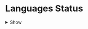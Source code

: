 # Languages Status
<details>
<summary>Show</summary>
|Language|                                                                                                                                                                                                                                                                                                                                                                                                                                                                                                                                                                                                                                                                                                                                                                                                                                                                                                                                                                                                                                                                                                                                                                                                                                                                                                                                                                                                                                                                                                                                                                                                                                                                                                      Not Done                                                                                                                                                                                                                                                                                                                                                                                                                                                                                                                                                                                                                                                                                                                                                                                                                                                                                                                                                                                                                                                                                                                                                                                                                                                                                                                                                                                                                                                                                                                                                                                                                                                                                                      |
|--------|--------------------------------------------------------------------------------------------------------------------------------------------------------------------------------------------------------------------------------------------------------------------------------------------------------------------------------------------------------------------------------------------------------------------------------------------------------------------------------------------------------------------------------------------------------------------------------------------------------------------------------------------------------------------------------------------------------------------------------------------------------------------------------------------------------------------------------------------------------------------------------------------------------------------------------------------------------------------------------------------------------------------------------------------------------------------------------------------------------------------------------------------------------------------------------------------------------------------------------------------------------------------------------------------------------------------------------------------------------------------------------------------------------------------------------------------------------------------------------------------------------------------------------------------------------------------------------------------------------------------------------------------------------------------------------------------------------------------------------------------------------------------------------------------------------------------------------------------------------------------------------------------------------------------------------------------------------------------------------------------------------------------------------------------------------------------------------------------------------------------------------------------------------------------------------------------------------------------------------------------------------------------------------------------------------------------------------------------------------------------------------------------------------------------------------------------------------------------------------------------------------------------------------------------------------------------------------------------------------------------------------------------------------------------------------------------------------------------------------------------------------------------------------------------------------------------------------------------------------------------------------------------------------------------------------------------------------------------------------------------------------------------------------------------------------------------------------------------------------------------------------------------------------------------------------------------------------------------------------------------------------------------------------------------------------------------------------------------------------------------------------------------------------------------|
|ru      |clan_5, glitch_1, sudo_4, udl_7, pmbot_1, pmbot_2, pmbot_3, pmbot_4, pmbot_5, pmbot_6, pmbot_7,                                                                                                                                                                                                                                                                                                                                                                                                                                                                                                                                                                                                                                                                                                                                                                                                                                                                                                                                                                                                                                                                                                                                                                                                                                                                                                                                                                                                                                                                                                                                                                                                                                                                                                                                                                                                                                                                                                                                                                                                                                                                                                                                                                                                                                                                                                                                                                                                                                                                                                                                                                                                                                                                                                                                                                                                                                                                                                                                                                                                                                                                                                                                                                                                                                                                                                                     |
|fr      |com_1, com_2, com_3, com_4, com_5, com_6, can_1, can_2, can_3, can_4, help_1, help_2, help_3, help_4, help_5, help_6, help_7, help_8, help_9, help_10, help_11, userlogs_1, userlogs_2, userlogs_3, userlogs_4, userlogs_5, adm_1, adm_2, adm_3, pro_1, pro_2, de_1, de_2, ban_1, ban_2, ban_3, ban_4, ban_5, tban_1, tban_2, unban_1, unban_2, unban_3, kick_1, kick_2, kick_3, kick_4, pin_1, pinned_1, unpin_1, listpin_1, purge_1, purgeall_1, purgeall_2, aki_1, aki_2, aki_3, antiflood_1, antiflood_2, antiflood_3, antiflood_4, antiflood_5, ascii_1, ascii_2, audiotools_1, audiotools_2, audiotools_3, audiotools_4, audiotools_5, audiotools_6, audiotools_7, audiotools_8, audiotools_9, audiotools_10, asstcmd_1, asstcmd_2, asstcmd_3, asstcmd_4, asstcmd_5, asstcmd_6, act_1, act_2, autopic_1, autopic_2, autopic_3, autopic_4, autopic_5, inline_1, inline_2, inline_3, inline_4, inline_5, inline_6, inline_7, inline_8, inline_9, tagnot_1, tagnot_2, wspr_1, wspr_2, wspr_3, wspr_4, wspr_5, afk_1, afk_2, afk_3, afk_4, afk_5, afk_6, bot_1, bot_2, bot_3, bot_4, bot_5, alive_1, log, ping, usage, usage_simple, shutdown, blk_1, blk_2, blk_3, blk_4, blk_5, blk_6, bd_1, bd_2, bd_3, bd_4, bd_5, bd_6, bd_7, bd_8, bd_9, calc_1, calc_2, cha_1, cha_2, cha_3, cha_4, cha_5, cha_6, cha_7, cha_8, carbon_1, carbon_2, carbon_3, chab_1, chab_2, chab_3, chats_1, chats_2, chats_3, chats_4, chats_5, chats_6, clan_1, clan_2, clan_3, clan_4, clan_5, cvt_1, cvt_2, cvt_3, cvt_4, cvt_5, cvt_6, cvt_7, cvt_8, eod_1, eod_2, core_1, core_2, core_3, core_4, core_5, core_6, core_7, core_8, core_9, core_10, core_11, core_12, core_13, core_14, core_15, core_16, core_17, core_18, devs_1, devs_2, devs_3, dm_1, dm_2, dm_3, dm_4, dm_5, dm_6, echo_1, fka_1, sf_1, sf_2, sf_3, sf_4, sf_5, sf_6, sf_7, sf_8, sf_9, sf_10, sf_11, sf_12, sf_13, sf_14, sf_15, sf_16, sf_17, sf_18, sf_19, sf_20, sf_21, sf_22, sf_23, flr_1, flr_2, flr_3, flr_4, flr_5, flr_6, fgn_1, fsub_1, fsub_2, fsub_3, fsub_4, fsub_5, fsub_6, fsub_7, fsub_8, ex_1, gdrive_1, gdrive_2, gdrive_3, gdrive_4, gdrive_5, gdrive_6, gdrive_7, gas_1, grt_1, grt_2, grt_3, grt_4, grt_5, grt_6, grt_7, glitch_1, mdi_1, nightm_1, nightm_2, nightm_3, nightm_4, nightm_5, pmperm_1, pmperm_2, pmperm_3, schdl_1, schdl_2, srch_1, srch_2, srch_3, snip_1, snip_2, snip_3, spcltool_1, spcltool_2, spcltool_3, spcltool_4, spcltool_5, spcltool_6, spcltool_7, spcltool_8, spcltool_9, sudo_1, sudo_2, sudo_3, sudo_4, unspl_1, upd_1, upd_2, upd_3, upd_4, upd_5, upd_6, upd_7, udl_1, udl_2, udl_3, udl_4, udl_5, udl_6, udl_7, wrd_1, wrd_2, wrd_3, wrd_4, wrd_5, wrd_6, wrd_7, wrd_8, prof_1, prof_2, notes_1, notes_2, notes_3, notes_4, notes_5, sts_1, sts_2, sts_3, sts_4, sts_5, sts_6, sts_7, sts_8, sts_9, sts_10, sts_11, sts_12, sts_13, whs_1, whs_2, whs_3, whs_4, wbl_1, writer_1, wbs_1, wbs_2, wbs_3, youtube_1, youtube_2, youtube_3, youtube_4, youtube_5, youtube_6, youtube_7, youtube_8, zip_1, zip_2, zip_3, ast_1, ast_2, ast_3, instu_1, instu_2, instu_3, instu_4, clst_1, clst_2, clst_3, clst_4, clst_5, pmbot_1, pmbot_2, pmbot_3, pmbot_4, pmbot_5, pmbot_6, pmbot_7, vcbot_1, vcbot_2, vcbot_3, vcbot_4, vcbot_5, vcbot_6, vcbot_7, vcbot_8, vcbot_9, vcbot_10, vcbot_11, vcbot_12, vcbot_13, vcbot_14, vcbot_15, vcbot_16, vcbot_17, vcbot_18, vcbot_19, vcbot_20, vcbot_21, vcbot_22, |
|en      |                                                                                                                                                                                                                                                                                                                                                                                                                                                                                                                                                                                                                                                                                                                                                                                                                                                                                                                                                                                                                                                                                                                                                                                                                                                                                                                                                                                                                                                                                                                                                                                                                                                                                                                                                                                                                                                                                                                                                                                                                                                                                                                                                                                                                                                                                                                                                                                                                                                                                                                                                                                                                                                                                                                                                                                                                                                                                                                                                                                                                                                                                                                                                                                                                                                                                                                                                                                                                    |
|fa      |com_3, com_4, com_5, com_6, can_1, can_2, can_3, can_4, help_4, help_5, help_6, help_7, help_8, help_9, help_10, help_11, userlogs_1, userlogs_2, userlogs_3, userlogs_4, userlogs_5, adm_1, adm_2, adm_3, pro_1, pro_2, de_1, de_2, ban_1, ban_2, ban_3, ban_4, ban_5, tban_1, tban_2, unban_1, unban_2, unban_3, kick_1, kick_2, kick_3, kick_4, pin_1, pinned_1, unpin_1, listpin_1, purge_1, purgeall_1, purgeall_2, aki_1, aki_2, aki_3, antiflood_1, antiflood_2, antiflood_3, antiflood_4, antiflood_5, ascii_1, ascii_2, audiotools_1, audiotools_2, audiotools_3, audiotools_4, audiotools_5, audiotools_6, audiotools_7, audiotools_8, audiotools_9, audiotools_10, asstcmd_1, asstcmd_2, asstcmd_3, asstcmd_4, asstcmd_5, asstcmd_6, act_1, act_2, autopic_4, autopic_5, inline_6, inline_7, inline_8, inline_9, wspr_3, wspr_4, wspr_5, bot_1, bot_2, bot_3, bot_4, bot_5, log, ping, usage, usage_simple, blk_1, blk_2, blk_3, blk_4, blk_5, blk_6, bd_7, bd_8, bd_9, calc_1, calc_2, cha_1, cha_2, cha_3, cha_4, cha_5, cha_6, cha_7, cha_8, carbon_3, chab_1, chab_2, chab_3, clan_1, clan_2, clan_3, clan_4, clan_5, cvt_5, cvt_6, cvt_7, cvt_8, eod_1, eod_2, devs_1, devs_2, devs_3, dm_1, dm_2, dm_3, dm_4, dm_5, dm_6, echo_1, fka_1, sf_22, sf_23, flr_1, flr_2, flr_3, flr_4, flr_5, flr_6, fgn_1, fsub_1, fsub_2, fsub_3, fsub_4, fsub_5, fsub_6, fsub_7, fsub_8, ex_1, gas_1, grt_1, grt_2, grt_3, grt_4, grt_5, grt_6, grt_7, glitch_1, mdi_1, nightm_1, nightm_2, nightm_3, nightm_4, nightm_5, schdl_1, schdl_2, srch_1, srch_2, srch_3, snip_1, snip_2, snip_3, spcltool_1, spcltool_2, spcltool_3, spcltool_4, spcltool_5, spcltool_6, spcltool_7, spcltool_8, spcltool_9, sudo_1, sudo_2, sudo_3, sudo_4, unspl_1, udl_4, udl_5, udl_6, udl_7, wrd_4, wrd_5, wrd_6, wrd_7, wrd_8, prof_1, prof_2, notes_1, notes_2, notes_3, notes_4, notes_5, sts_1, sts_2, sts_3, sts_4, sts_5, sts_6, sts_7, sts_8, sts_9, sts_10, sts_11, sts_12, sts_13, whs_1, whs_2, whs_3, whs_4, wbl_1, writer_1, wbs_1, wbs_2, wbs_3, youtube_1, youtube_2, youtube_3, youtube_4, youtube_5, youtube_6, youtube_7, youtube_8, zip_1, zip_2, zip_3, instu_1, instu_2, instu_3, instu_4, clst_1, clst_2, clst_3, clst_4, clst_5, pmbot_1, pmbot_2, pmbot_3, pmbot_4, pmbot_5, pmbot_6, pmbot_7, vcbot_1, vcbot_2, vcbot_3, vcbot_4, vcbot_5, vcbot_6, vcbot_7, vcbot_8, vcbot_9, vcbot_10, vcbot_11, vcbot_12, vcbot_13, vcbot_14, vcbot_15, vcbot_16, vcbot_17, vcbot_18, vcbot_19, vcbot_20, vcbot_21, vcbot_22,                                                                                                                                                                                                                                                                                                                                                                                                                                                                                                                                                                                                                                                                                                                                                                                                                                                                                            |
|bn      |com_3, com_4, com_5, com_6, can_1, can_2, can_3, can_4, help_5, help_6, help_7, help_8, help_9, help_10, help_11, userlogs_1, userlogs_2, userlogs_3, userlogs_4, userlogs_5, adm_1, adm_2, adm_3, pro_1, pro_2, de_1, de_2, ban_1, ban_2, ban_3, ban_4, ban_5, tban_1, tban_2, unban_1, unban_2, unban_3, kick_1, kick_2, kick_3, kick_4, pin_1, pinned_1, unpin_1, listpin_1, purge_1, purgeall_1, purgeall_2, aki_1, aki_2, aki_3, antiflood_1, antiflood_2, antiflood_3, antiflood_4, antiflood_5, ascii_1, ascii_2, audiotools_1, audiotools_2, audiotools_3, audiotools_4, audiotools_5, audiotools_6, audiotools_7, audiotools_8, audiotools_9, audiotools_10, asstcmd_1, asstcmd_2, asstcmd_3, asstcmd_4, asstcmd_5, asstcmd_6, act_1, act_2, autopic_4, autopic_5, inline_6, inline_7, inline_8, inline_9, wspr_3, wspr_4, wspr_5, bot_1, bot_2, bot_3, bot_4, bot_5, usage_simple, blk_1, blk_2, blk_3, blk_4, blk_5, blk_6, bd_7, bd_8, bd_9, calc_1, calc_2, cha_1, cha_2, cha_3, cha_4, cha_5, cha_6, cha_7, cha_8, carbon_3, chab_1, chab_2, chab_3, clan_1, clan_2, clan_3, clan_4, clan_5, cvt_5, cvt_6, cvt_7, cvt_8, eod_1, eod_2, devs_1, devs_2, devs_3, dm_1, dm_2, dm_3, dm_4, dm_5, dm_6, echo_1, fka_1, sf_22, sf_23, flr_1, flr_2, flr_3, flr_4, flr_5, flr_6, fgn_1, fsub_1, fsub_2, fsub_3, fsub_4, fsub_5, fsub_6, fsub_7, fsub_8, ex_1, gas_1, grt_1, grt_2, grt_3, grt_4, grt_5, grt_6, grt_7, glitch_1, mdi_1, nightm_1, nightm_2, nightm_3, nightm_4, nightm_5, schdl_1, schdl_2, srch_1, srch_2, srch_3, snip_1, snip_2, snip_3, spcltool_1, spcltool_2, spcltool_3, spcltool_4, spcltool_5, spcltool_6, spcltool_7, spcltool_8, spcltool_9, sudo_1, sudo_2, sudo_3, sudo_4, unspl_1, udl_4, udl_5, udl_6, udl_7, wrd_4, wrd_5, wrd_6, wrd_7, wrd_8, prof_1, prof_2, notes_1, notes_2, notes_3, notes_4, notes_5, sts_1, sts_2, sts_3, sts_4, sts_5, sts_6, sts_7, sts_8, sts_9, sts_10, sts_11, sts_12, sts_13, whs_1, whs_2, whs_3, whs_4, wbl_1, writer_1, wbs_1, wbs_2, wbs_3, youtube_1, youtube_2, youtube_3, youtube_4, youtube_5, youtube_6, youtube_7, youtube_8, zip_1, zip_2, zip_3, instu_1, instu_2, instu_3, instu_4, clst_1, clst_2, clst_3, clst_4, clst_5, pmbot_1, pmbot_2, pmbot_3, pmbot_4, pmbot_5, pmbot_6, pmbot_7, vcbot_1, vcbot_2, vcbot_3, vcbot_4, vcbot_5, vcbot_6, vcbot_7, vcbot_8, vcbot_9, vcbot_10, vcbot_11, vcbot_12, vcbot_13, vcbot_14, vcbot_15, vcbot_16, vcbot_17, vcbot_18, vcbot_19, vcbot_20, vcbot_21, vcbot_22,                                                                                                                                                                                                                                                                                                                                                                                                                                                                                                                                                                                                                                                                                                                                                                                                                                                                                                                      |
|pt-br   |com_3, com_4, com_5, com_6, can_1, can_2, can_3, can_4, help_4, help_5, help_6, help_7, help_8, help_9, help_10, help_11, userlogs_1, userlogs_2, userlogs_3, userlogs_4, userlogs_5, adm_1, adm_2, adm_3, pro_1, pro_2, de_1, de_2, ban_1, ban_2, ban_3, ban_4, ban_5, tban_1, tban_2, unban_1, unban_2, unban_3, kick_1, kick_2, kick_3, kick_4, pin_1, pinned_1, unpin_1, listpin_1, purge_1, purgeall_1, purgeall_2, aki_1, aki_2, aki_3, antiflood_1, antiflood_2, antiflood_3, antiflood_4, antiflood_5, ascii_1, ascii_2, audiotools_1, audiotools_2, audiotools_3, audiotools_4, audiotools_5, audiotools_6, audiotools_7, audiotools_8, audiotools_9, audiotools_10, asstcmd_1, asstcmd_2, asstcmd_3, asstcmd_4, asstcmd_5, asstcmd_6, act_1, act_2, autopic_4, autopic_5, inline_6, inline_7, inline_8, inline_9, wspr_3, wspr_4, wspr_5, bot_1, bot_2, bot_3, bot_4, bot_5, usage_simple, blk_1, blk_2, blk_3, blk_4, blk_5, blk_6, bd_7, bd_8, bd_9, calc_1, calc_2, cha_1, cha_2, cha_3, cha_4, cha_5, cha_6, cha_7, cha_8, carbon_3, chab_1, chab_2, chab_3, clan_1, clan_2, clan_3, clan_4, clan_5, cvt_5, cvt_6, cvt_7, cvt_8, eod_1, eod_2, devs_1, devs_2, devs_3, dm_1, dm_2, dm_3, dm_4, dm_5, dm_6, echo_1, fka_1, sf_22, sf_23, flr_1, flr_2, flr_3, flr_4, flr_5, flr_6, fgn_1, fsub_1, fsub_2, fsub_3, fsub_4, fsub_5, fsub_6, fsub_7, fsub_8, ex_1, gas_1, grt_1, grt_2, grt_3, grt_4, grt_5, grt_6, grt_7, glitch_1, mdi_1, nightm_1, nightm_2, nightm_3, nightm_4, nightm_5, schdl_1, schdl_2, srch_1, srch_2, srch_3, snip_1, snip_2, snip_3, spcltool_1, spcltool_2, spcltool_3, spcltool_4, spcltool_5, spcltool_6, spcltool_7, spcltool_8, spcltool_9, sudo_1, sudo_2, sudo_3, sudo_4, unspl_1, udl_4, udl_5, udl_6, udl_7, wrd_4, wrd_5, wrd_6, wrd_7, wrd_8, prof_1, prof_2, notes_1, notes_2, notes_3, notes_4, notes_5, sts_1, sts_2, sts_3, sts_4, sts_5, sts_6, sts_7, sts_8, sts_9, sts_10, sts_11, sts_12, sts_13, whs_1, whs_2, whs_3, whs_4, wbl_1, writer_1, wbs_1, wbs_2, wbs_3, youtube_1, youtube_2, youtube_3, youtube_4, youtube_5, youtube_6, youtube_7, youtube_8, zip_1, zip_2, zip_3, instu_1, instu_2, instu_3, instu_4, clst_1, clst_2, clst_3, clst_4, clst_5, pmbot_1, pmbot_2, pmbot_3, pmbot_4, pmbot_5, pmbot_6, pmbot_7, vcbot_1, vcbot_2, vcbot_3, vcbot_4, vcbot_5, vcbot_6, vcbot_7, vcbot_8, vcbot_9, vcbot_10, vcbot_11, vcbot_12, vcbot_13, vcbot_14, vcbot_15, vcbot_16, vcbot_17, vcbot_18, vcbot_19, vcbot_20, vcbot_21, vcbot_22,                                                                                                                                                                                                                                                                                                                                                                                                                                                                                                                                                                                                                                                                                                                                                                                                                                                                                                              |
|ta      |com_3, com_4, com_5, com_6, can_1, can_2, can_3, can_4, help_5, help_6, help_7, help_8, help_9, help_10, help_11, userlogs_1, userlogs_2, userlogs_3, userlogs_4, userlogs_5, adm_1, adm_2, adm_3, pro_1, pro_2, de_1, de_2, ban_1, ban_2, ban_3, ban_4, ban_5, tban_1, tban_2, unban_1, unban_2, unban_3, kick_1, kick_2, kick_3, kick_4, pin_1, pinned_1, unpin_1, listpin_1, purge_1, purgeall_1, purgeall_2, aki_1, aki_2, aki_3, antiflood_1, antiflood_2, antiflood_3, antiflood_4, antiflood_5, ascii_1, ascii_2, audiotools_1, audiotools_2, audiotools_3, audiotools_4, audiotools_5, audiotools_6, audiotools_7, audiotools_8, audiotools_9, audiotools_10, asstcmd_1, asstcmd_2, asstcmd_3, asstcmd_4, asstcmd_5, asstcmd_6, act_1, act_2, autopic_4, autopic_5, inline_6, inline_7, inline_8, inline_9, wspr_3, wspr_4, wspr_5, bot_1, bot_2, bot_3, bot_4, bot_5, usage_simple, blk_1, blk_2, blk_3, blk_4, blk_5, blk_6, bd_7, bd_8, bd_9, calc_1, calc_2, cha_1, cha_2, cha_3, cha_4, cha_5, cha_6, cha_7, cha_8, carbon_3, chab_1, chab_2, chab_3, clan_1, clan_2, clan_3, clan_4, clan_5, cvt_5, cvt_6, cvt_7, cvt_8, eod_1, eod_2, devs_1, devs_2, devs_3, dm_1, dm_2, dm_3, dm_4, dm_5, dm_6, echo_1, fka_1, sf_22, sf_23, flr_1, flr_2, flr_3, flr_4, flr_5, flr_6, fgn_1, fsub_1, fsub_2, fsub_3, fsub_4, fsub_5, fsub_6, fsub_7, fsub_8, ex_1, gas_1, grt_1, grt_2, grt_3, grt_4, grt_5, grt_6, grt_7, glitch_1, mdi_1, nightm_1, nightm_2, nightm_3, nightm_4, nightm_5, schdl_1, schdl_2, srch_1, srch_2, srch_3, snip_1, snip_2, snip_3, spcltool_1, spcltool_2, spcltool_3, spcltool_4, spcltool_5, spcltool_6, spcltool_7, spcltool_8, spcltool_9, sudo_1, sudo_2, sudo_3, sudo_4, unspl_1, udl_4, udl_5, udl_6, udl_7, wrd_4, wrd_5, wrd_6, wrd_7, wrd_8, prof_1, prof_2, notes_1, notes_2, notes_3, notes_4, notes_5, sts_1, sts_2, sts_3, sts_4, sts_5, sts_6, sts_7, sts_8, sts_9, sts_10, sts_11, sts_12, sts_13, whs_1, whs_2, whs_3, whs_4, wbl_1, writer_1, wbs_1, wbs_2, wbs_3, youtube_1, youtube_2, youtube_3, youtube_4, youtube_5, youtube_6, youtube_7, youtube_8, zip_1, zip_2, zip_3, instu_1, instu_2, instu_3, instu_4, clst_1, clst_2, clst_3, clst_4, clst_5, pmbot_1, pmbot_2, pmbot_3, pmbot_4, pmbot_5, pmbot_6, pmbot_7, vcbot_1, vcbot_2, vcbot_3, vcbot_4, vcbot_5, vcbot_6, vcbot_7, vcbot_8, vcbot_9, vcbot_10, vcbot_11, vcbot_12, vcbot_13, vcbot_14, vcbot_15, vcbot_16, vcbot_17, vcbot_18, vcbot_19, vcbot_20, vcbot_21, vcbot_22,                                                                                                                                                                                                                                                                                                                                                                                                                                                                                                                                                                                                                                                                                                                                                                                                                                                                                                                      |
|id      |clan_5, glitch_1, sudo_4, udl_7,                                                                                                                                                                                                                                                                                                                                                                                                                                                                                                                                                                                                                                                                                                                                                                                                                                                                                                                                                                                                                                                                                                                                                                                                                                                                                                                                                                                                                                                                                                                                                                                                                                                                                                                                                                                                                                                                                                                                                                                                                                                                                                                                                                                                                                                                                                                                                                                                                                                                                                                                                                                                                                                                                                                                                                                                                                                                                                                                                                                                                                                                                                                                                                                                                                                                                                                                                                                    |
|ml      |com_3, com_4, com_5, com_6, can_1, can_2, can_3, can_4, help_5, help_6, help_7, help_8, help_9, help_10, help_11, userlogs_1, userlogs_2, userlogs_3, userlogs_4, userlogs_5, adm_1, adm_2, adm_3, pro_1, pro_2, de_1, de_2, ban_1, ban_2, ban_3, ban_4, ban_5, tban_1, tban_2, unban_1, unban_2, unban_3, kick_1, kick_2, kick_3, kick_4, pin_1, pinned_1, unpin_1, listpin_1, purge_1, purgeall_1, purgeall_2, aki_1, aki_2, aki_3, antiflood_1, antiflood_2, antiflood_3, antiflood_4, antiflood_5, ascii_1, ascii_2, audiotools_1, audiotools_2, audiotools_3, audiotools_4, audiotools_5, audiotools_6, audiotools_7, audiotools_8, audiotools_9, audiotools_10, asstcmd_1, asstcmd_2, asstcmd_3, asstcmd_4, asstcmd_5, asstcmd_6, act_1, act_2, autopic_4, autopic_5, inline_6, inline_7, inline_8, inline_9, wspr_3, wspr_4, wspr_5, bot_1, bot_2, bot_3, bot_4, bot_5, usage_simple, blk_1, blk_2, blk_3, blk_4, blk_5, blk_6, bd_7, bd_8, bd_9, calc_1, calc_2, cha_1, cha_2, cha_3, cha_4, cha_5, cha_6, cha_7, cha_8, carbon_3, chab_1, chab_2, chab_3, clan_1, clan_2, clan_3, clan_4, clan_5, cvt_5, cvt_6, cvt_7, cvt_8, eod_1, eod_2, devs_1, devs_2, devs_3, dm_1, dm_2, dm_3, dm_4, dm_5, dm_6, echo_1, fka_1, sf_22, sf_23, flr_1, flr_2, flr_3, flr_4, flr_5, flr_6, fgn_1, fsub_1, fsub_2, fsub_3, fsub_4, fsub_5, fsub_6, fsub_7, fsub_8, ex_1, gas_1, grt_1, grt_2, grt_3, grt_4, grt_5, grt_6, grt_7, glitch_1, mdi_1, nightm_1, nightm_2, nightm_3, nightm_4, nightm_5, schdl_1, schdl_2, srch_1, srch_2, srch_3, snip_1, snip_2, snip_3, spcltool_1, spcltool_2, spcltool_3, spcltool_4, spcltool_5, spcltool_6, spcltool_7, spcltool_8, spcltool_9, sudo_1, sudo_2, sudo_3, sudo_4, unspl_1, udl_4, udl_5, udl_6, udl_7, wrd_4, wrd_5, wrd_6, wrd_7, wrd_8, prof_1, prof_2, notes_1, notes_2, notes_3, notes_4, notes_5, sts_1, sts_2, sts_3, sts_4, sts_5, sts_6, sts_7, sts_8, sts_9, sts_10, sts_11, sts_12, sts_13, whs_1, whs_2, whs_3, whs_4, wbl_1, writer_1, wbs_1, wbs_2, wbs_3, youtube_1, youtube_2, youtube_3, youtube_4, youtube_5, youtube_6, youtube_7, youtube_8, zip_1, zip_2, zip_3, instu_1, instu_2, instu_3, instu_4, clst_1, clst_2, clst_3, clst_4, clst_5, pmbot_1, pmbot_2, pmbot_3, pmbot_4, pmbot_5, pmbot_6, pmbot_7, vcbot_1, vcbot_2, vcbot_3, vcbot_4, vcbot_5, vcbot_6, vcbot_7, vcbot_8, vcbot_9, vcbot_10, vcbot_11, vcbot_12, vcbot_13, vcbot_14, vcbot_15, vcbot_16, vcbot_17, vcbot_18, vcbot_19, vcbot_20, vcbot_21, vcbot_22,                                                                                                                                                                                                                                                                                                                                                                                                                                                                                                                                                                                                                                                                                                                                                                                                                                                                                                                      |
|si      |com_3, com_4, com_5, com_6, can_1, can_2, can_3, can_4, help_5, help_6, help_7, help_8, help_9, help_10, help_11, userlogs_1, userlogs_2, userlogs_3, userlogs_4, userlogs_5, adm_1, adm_2, adm_3, pro_1, pro_2, de_1, de_2, ban_1, ban_2, ban_3, ban_4, ban_5, tban_1, tban_2, unban_1, unban_2, unban_3, kick_1, kick_2, kick_3, kick_4, pin_1, pinned_1, unpin_1, listpin_1, purge_1, purgeall_1, purgeall_2, aki_1, aki_2, aki_3, antiflood_1, antiflood_2, antiflood_3, antiflood_4, antiflood_5, ascii_1, ascii_2, audiotools_1, audiotools_2, audiotools_3, audiotools_4, audiotools_5, audiotools_6, audiotools_7, audiotools_8, audiotools_9, audiotools_10, asstcmd_1, asstcmd_2, asstcmd_3, asstcmd_4, asstcmd_5, asstcmd_6, act_1, act_2, autopic_4, autopic_5, inline_6, inline_7, inline_8, inline_9, wspr_3, wspr_4, wspr_5, bot_1, bot_2, bot_3, bot_4, bot_5, usage_simple, blk_1, blk_2, blk_3, blk_4, blk_5, blk_6, bd_7, bd_8, bd_9, calc_1, calc_2, cha_1, cha_2, cha_3, cha_4, cha_5, cha_6, cha_7, cha_8, carbon_3, chab_1, chab_2, chab_3, clan_1, clan_2, clan_3, clan_4, clan_5, cvt_5, cvt_6, cvt_7, cvt_8, eod_1, eod_2, devs_1, devs_2, devs_3, dm_1, dm_2, dm_3, dm_4, dm_5, dm_6, echo_1, fka_1, sf_22, sf_23, flr_1, flr_2, flr_3, flr_4, flr_5, flr_6, fgn_1, fsub_1, fsub_2, fsub_3, fsub_4, fsub_5, fsub_6, fsub_7, fsub_8, ex_1, gas_1, grt_1, grt_2, grt_3, grt_4, grt_5, grt_6, grt_7, glitch_1, mdi_1, nightm_1, nightm_2, nightm_3, nightm_4, nightm_5, schdl_1, schdl_2, srch_1, srch_2, srch_3, snip_1, snip_2, snip_3, spcltool_1, spcltool_2, spcltool_3, spcltool_4, spcltool_5, spcltool_6, spcltool_7, spcltool_8, spcltool_9, sudo_1, sudo_2, sudo_3, sudo_4, unspl_1, udl_4, udl_5, udl_6, udl_7, wrd_4, wrd_5, wrd_6, wrd_7, wrd_8, prof_1, prof_2, notes_1, notes_2, notes_3, notes_4, notes_5, sts_1, sts_2, sts_3, sts_4, sts_5, sts_6, sts_7, sts_8, sts_9, sts_10, sts_11, sts_12, sts_13, whs_1, whs_2, whs_3, whs_4, wbl_1, writer_1, wbs_1, wbs_2, wbs_3, youtube_1, youtube_2, youtube_3, youtube_4, youtube_5, youtube_6, youtube_7, youtube_8, zip_1, zip_2, zip_3, instu_1, instu_2, instu_3, instu_4, clst_1, clst_2, clst_3, clst_4, clst_5, pmbot_1, pmbot_2, pmbot_3, pmbot_4, pmbot_5, pmbot_6, pmbot_7, vcbot_1, vcbot_2, vcbot_3, vcbot_4, vcbot_5, vcbot_6, vcbot_7, vcbot_8, vcbot_9, vcbot_10, vcbot_11, vcbot_12, vcbot_13, vcbot_14, vcbot_15, vcbot_16, vcbot_17, vcbot_18, vcbot_19, vcbot_20, vcbot_21, vcbot_22,                                                                                                                                                                                                                                                                                                                                                                                                                                                                                                                                                                                                                                                                                                                                                                                                                                                                                                                      |
|cn      |com_3, com_4, com_5, com_6, can_1, can_2, can_3, can_4, help_5, help_6, help_7, help_8, help_9, help_10, help_11, userlogs_1, userlogs_2, userlogs_3, userlogs_4, userlogs_5, adm_1, adm_2, adm_3, pro_1, pro_2, de_1, de_2, ban_1, ban_2, ban_3, ban_4, ban_5, tban_1, tban_2, unban_1, unban_2, unban_3, kick_1, kick_2, kick_3, kick_4, pin_1, pinned_1, unpin_1, listpin_1, purge_1, purgeall_1, purgeall_2, aki_1, aki_2, aki_3, antiflood_1, antiflood_2, antiflood_3, antiflood_4, antiflood_5, ascii_1, ascii_2, audiotools_1, audiotools_2, audiotools_3, audiotools_4, audiotools_5, audiotools_6, audiotools_7, audiotools_8, audiotools_9, audiotools_10, asstcmd_1, asstcmd_2, asstcmd_3, asstcmd_4, asstcmd_5, asstcmd_6, act_1, act_2, autopic_4, autopic_5, inline_6, inline_7, inline_8, inline_9, wspr_3, wspr_4, wspr_5, bot_1, bot_2, bot_3, bot_4, bot_5, usage_simple, blk_1, blk_2, blk_3, blk_4, blk_5, blk_6, bd_7, bd_8, bd_9, calc_1, calc_2, cha_1, cha_2, cha_3, cha_4, cha_5, cha_6, cha_7, cha_8, carbon_3, chab_1, chab_2, chab_3, clan_1, clan_2, clan_3, clan_4, clan_5, cvt_5, cvt_6, cvt_7, cvt_8, eod_1, eod_2, devs_1, devs_2, devs_3, dm_1, dm_2, dm_3, dm_4, dm_5, dm_6, echo_1, fka_1, sf_22, sf_23, flr_1, flr_2, flr_3, flr_4, flr_5, flr_6, fgn_1, fsub_1, fsub_2, fsub_3, fsub_4, fsub_5, fsub_6, fsub_7, fsub_8, ex_1, gas_1, grt_1, grt_2, grt_3, grt_4, grt_5, grt_6, grt_7, glitch_1, mdi_1, nightm_1, nightm_2, nightm_3, nightm_4, nightm_5, schdl_1, schdl_2, srch_1, srch_2, srch_3, snip_1, snip_2, snip_3, spcltool_1, spcltool_2, spcltool_3, spcltool_4, spcltool_5, spcltool_6, spcltool_7, spcltool_8, spcltool_9, sudo_1, sudo_2, sudo_3, sudo_4, unspl_1, udl_4, udl_5, udl_6, udl_7, wrd_4, wrd_5, wrd_6, wrd_7, wrd_8, prof_1, prof_2, notes_1, notes_2, notes_3, notes_4, notes_5, sts_1, sts_2, sts_3, sts_4, sts_5, sts_6, sts_7, sts_8, sts_9, sts_10, sts_11, sts_12, sts_13, whs_1, whs_2, whs_3, whs_4, wbl_1, writer_1, wbs_1, wbs_2, wbs_3, youtube_1, youtube_2, youtube_3, youtube_4, youtube_5, youtube_6, youtube_7, youtube_8, zip_1, zip_2, zip_3, instu_1, instu_2, instu_3, instu_4, clst_1, clst_2, clst_3, clst_4, clst_5, pmbot_1, pmbot_2, pmbot_3, pmbot_4, pmbot_5, pmbot_6, pmbot_7, vcbot_1, vcbot_2, vcbot_3, vcbot_4, vcbot_5, vcbot_6, vcbot_7, vcbot_8, vcbot_9, vcbot_10, vcbot_11, vcbot_12, vcbot_13, vcbot_14, vcbot_15, vcbot_16, vcbot_17, vcbot_18, vcbot_19, vcbot_20, vcbot_21, vcbot_22,                                                                                                                                                                                                                                                                                                                                                                                                                                                                                                                                                                                                                                                                                                                                                                                                                                                                                                                      |
|od      |com_3, com_4, com_5, com_6, can_1, can_2, can_3, can_4, help_5, help_6, help_7, help_8, help_9, help_10, help_11, userlogs_1, userlogs_2, userlogs_3, userlogs_4, userlogs_5, adm_1, adm_2, adm_3, pro_1, pro_2, de_1, de_2, ban_1, ban_2, ban_3, ban_4, ban_5, tban_1, tban_2, unban_1, unban_2, unban_3, kick_1, kick_2, kick_3, kick_4, pin_1, pinned_1, unpin_1, listpin_1, purge_1, purgeall_1, purgeall_2, aki_1, aki_2, aki_3, antiflood_1, antiflood_2, antiflood_3, antiflood_4, antiflood_5, ascii_1, ascii_2, audiotools_1, audiotools_2, audiotools_3, audiotools_4, audiotools_5, audiotools_6, audiotools_7, audiotools_8, audiotools_9, audiotools_10, asstcmd_1, asstcmd_2, asstcmd_3, asstcmd_4, asstcmd_5, asstcmd_6, act_1, act_2, autopic_4, autopic_5, inline_6, inline_7, inline_8, inline_9, wspr_3, wspr_4, wspr_5, bot_1, bot_2, bot_3, bot_4, bot_5, usage_simple, blk_1, blk_2, blk_3, blk_4, blk_5, blk_6, bd_7, bd_8, bd_9, calc_1, calc_2, cha_1, cha_2, cha_3, cha_4, cha_5, cha_6, cha_7, cha_8, carbon_3, chab_1, chab_2, chab_3, clan_1, clan_2, clan_3, clan_4, clan_5, cvt_5, cvt_6, cvt_7, cvt_8, eod_1, eod_2, devs_1, devs_2, devs_3, dm_1, dm_2, dm_3, dm_4, dm_5, dm_6, echo_1, fka_1, sf_22, sf_23, flr_1, flr_2, flr_3, flr_4, flr_5, flr_6, fgn_1, fsub_1, fsub_2, fsub_3, fsub_4, fsub_5, fsub_6, fsub_7, fsub_8, ex_1, gas_1, grt_1, grt_2, grt_3, grt_4, grt_5, grt_6, grt_7, glitch_1, mdi_1, nightm_1, nightm_2, nightm_3, nightm_4, nightm_5, schdl_1, schdl_2, srch_1, srch_2, srch_3, snip_1, snip_2, snip_3, spcltool_1, spcltool_2, spcltool_3, spcltool_4, spcltool_5, spcltool_6, spcltool_7, spcltool_8, spcltool_9, sudo_1, sudo_2, sudo_3, sudo_4, unspl_1, udl_4, udl_5, udl_6, udl_7, wrd_4, wrd_5, wrd_6, wrd_7, wrd_8, prof_1, prof_2, notes_1, notes_2, notes_3, notes_4, notes_5, sts_1, sts_2, sts_3, sts_4, sts_5, sts_6, sts_7, sts_8, sts_9, sts_10, sts_11, sts_12, sts_13, whs_1, whs_2, whs_3, whs_4, wbl_1, writer_1, wbs_1, wbs_2, wbs_3, youtube_1, youtube_2, youtube_3, youtube_4, youtube_5, youtube_6, youtube_7, youtube_8, zip_1, zip_2, zip_3, instu_1, instu_2, instu_3, instu_4, clst_1, clst_2, clst_3, clst_4, clst_5, pmbot_1, pmbot_2, pmbot_3, pmbot_4, pmbot_5, pmbot_6, pmbot_7, vcbot_1, vcbot_2, vcbot_3, vcbot_4, vcbot_5, vcbot_6, vcbot_7, vcbot_8, vcbot_9, vcbot_10, vcbot_11, vcbot_12, vcbot_13, vcbot_14, vcbot_15, vcbot_16, vcbot_17, vcbot_18, vcbot_19, vcbot_20, vcbot_21, vcbot_22,                                                                                                                                                                                                                                                                                                                                                                                                                                                                                                                                                                                                                                                                                                                                                                                                                                                                                                                      |
|mr      |com_3, com_4, com_5, com_6, can_1, can_2, can_3, can_4, help_5, help_6, help_7, help_8, help_9, help_10, help_11, userlogs_1, userlogs_2, userlogs_3, userlogs_4, userlogs_5, adm_1, adm_2, adm_3, pro_1, pro_2, de_1, de_2, ban_1, ban_2, ban_3, ban_4, ban_5, tban_1, tban_2, unban_1, unban_2, unban_3, kick_1, kick_2, kick_3, kick_4, pin_1, pinned_1, unpin_1, listpin_1, purge_1, purgeall_1, purgeall_2, aki_1, aki_2, aki_3, antiflood_1, antiflood_2, antiflood_3, antiflood_4, antiflood_5, ascii_1, ascii_2, audiotools_1, audiotools_2, audiotools_3, audiotools_4, audiotools_5, audiotools_6, audiotools_7, audiotools_8, audiotools_9, audiotools_10, asstcmd_1, asstcmd_2, asstcmd_3, asstcmd_4, asstcmd_5, asstcmd_6, act_1, act_2, autopic_4, autopic_5, inline_6, inline_7, inline_8, inline_9, wspr_3, wspr_4, wspr_5, bot_1, bot_2, bot_3, bot_4, bot_5, log, ping, usage, usage_simple, shutdown, blk_1, blk_2, blk_3, blk_4, blk_5, blk_6, bd_7, bd_8, bd_9, calc_1, calc_2, cha_1, cha_2, cha_3, cha_4, cha_5, cha_6, cha_7, cha_8, carbon_3, chab_1, chab_2, chab_3, clan_1, clan_2, clan_3, clan_4, clan_5, cvt_5, cvt_6, cvt_7, cvt_8, eod_1, eod_2, devs_1, devs_2, devs_3, dm_1, dm_2, dm_3, dm_4, dm_5, dm_6, echo_1, fka_1, sf_22, sf_23, flr_1, flr_2, flr_3, flr_4, flr_5, flr_6, fgn_1, fsub_1, fsub_2, fsub_3, fsub_4, fsub_5, fsub_6, fsub_7, fsub_8, ex_1, gas_1, grt_1, grt_2, grt_3, grt_4, grt_5, grt_6, grt_7, glitch_1, mdi_1, nightm_1, nightm_2, nightm_3, nightm_4, nightm_5, schdl_1, schdl_2, srch_1, srch_2, srch_3, snip_1, snip_2, snip_3, spcltool_1, spcltool_2, spcltool_3, spcltool_4, spcltool_5, spcltool_6, spcltool_7, spcltool_8, spcltool_9, sudo_1, sudo_2, sudo_3, sudo_4, unspl_1, udl_4, udl_5, udl_6, udl_7, wrd_4, wrd_5, wrd_6, wrd_7, wrd_8, prof_1, prof_2, notes_1, notes_2, notes_3, notes_4, notes_5, sts_1, sts_2, sts_3, sts_4, sts_5, sts_6, sts_7, sts_8, sts_9, sts_10, sts_11, sts_12, sts_13, whs_1, whs_2, whs_3, whs_4, wbl_1, writer_1, wbs_1, wbs_2, wbs_3, youtube_1, youtube_2, youtube_3, youtube_4, youtube_5, youtube_6, youtube_7, youtube_8, zip_1, zip_2, zip_3, instu_1, instu_2, instu_3, instu_4, clst_1, clst_2, clst_3, clst_4, clst_5, pmbot_1, pmbot_2, pmbot_3, pmbot_4, pmbot_5, pmbot_6, pmbot_7, vcbot_1, vcbot_2, vcbot_3, vcbot_4, vcbot_5, vcbot_6, vcbot_7, vcbot_8, vcbot_9, vcbot_10, vcbot_11, vcbot_12, vcbot_13, vcbot_14, vcbot_15, vcbot_16, vcbot_17, vcbot_18, vcbot_19, vcbot_20, vcbot_21, vcbot_22,                                                                                                                                                                                                                                                                                                                                                                                                                                                                                                                                                                                                                                                                                                                                                                                                                                                                                          |
|it      |com_3, com_4, com_5, com_6, can_1, can_2, can_3, can_4, help_5, help_6, help_7, help_8, help_9, help_10, help_11, userlogs_1, userlogs_2, userlogs_3, userlogs_4, userlogs_5, adm_1, adm_2, adm_3, pro_1, pro_2, de_1, de_2, ban_1, ban_2, ban_3, ban_4, ban_5, tban_1, tban_2, unban_1, unban_2, unban_3, kick_1, kick_2, kick_3, kick_4, pin_1, pinned_1, unpin_1, listpin_1, purge_1, purgeall_1, purgeall_2, aki_1, aki_2, aki_3, antiflood_1, antiflood_2, antiflood_3, antiflood_4, antiflood_5, ascii_1, ascii_2, audiotools_1, audiotools_2, audiotools_3, audiotools_4, audiotools_5, audiotools_6, audiotools_7, audiotools_8, audiotools_9, audiotools_10, asstcmd_1, asstcmd_2, asstcmd_3, asstcmd_4, asstcmd_5, asstcmd_6, act_1, act_2, autopic_4, autopic_5, inline_6, inline_7, inline_8, inline_9, wspr_3, wspr_4, wspr_5, bot_1, bot_2, bot_3, bot_4, bot_5, usage_simple, blk_1, blk_2, blk_3, blk_4, blk_5, blk_6, bd_7, bd_8, bd_9, calc_1, calc_2, cha_1, cha_2, cha_3, cha_4, cha_5, cha_6, cha_7, cha_8, carbon_3, chab_1, chab_2, chab_3, chats_6, clan_1, clan_2, clan_3, clan_4, clan_5, cvt_5, cvt_6, cvt_7, cvt_8, eod_1, eod_2, devs_1, devs_2, devs_3, dm_1, dm_2, dm_3, dm_4, dm_5, dm_6, echo_1, fka_1, sf_22, sf_23, flr_1, flr_2, flr_3, flr_4, flr_5, flr_6, fgn_1, fsub_1, fsub_2, fsub_3, fsub_4, fsub_5, fsub_6, fsub_7, fsub_8, ex_1, gas_1, grt_1, grt_2, grt_3, grt_4, grt_5, grt_6, grt_7, glitch_1, mdi_1, nightm_1, nightm_2, nightm_3, nightm_4, nightm_5, schdl_1, schdl_2, srch_1, srch_2, srch_3, snip_1, snip_2, snip_3, spcltool_1, spcltool_2, spcltool_3, spcltool_4, spcltool_5, spcltool_6, spcltool_7, spcltool_8, spcltool_9, sudo_1, sudo_2, sudo_3, sudo_4, unspl_1, udl_4, udl_5, udl_6, udl_7, wrd_4, wrd_5, wrd_6, wrd_7, wrd_8, prof_1, prof_2, notes_1, notes_2, notes_3, notes_4, notes_5, sts_1, sts_2, sts_3, sts_4, sts_5, sts_6, sts_7, sts_8, sts_9, sts_10, sts_11, sts_12, sts_13, whs_1, whs_2, whs_3, whs_4, wbl_1, writer_1, wbs_1, wbs_2, wbs_3, youtube_1, youtube_2, youtube_3, youtube_4, youtube_5, youtube_6, youtube_7, youtube_8, zip_1, zip_2, zip_3, instu_1, instu_2, instu_3, instu_4, clst_1, clst_2, clst_3, clst_4, clst_5, pmbot_1, pmbot_2, pmbot_3, pmbot_4, pmbot_5, pmbot_6, pmbot_7, vcbot_1, vcbot_2, vcbot_3, vcbot_4, vcbot_5, vcbot_6, vcbot_7, vcbot_8, vcbot_9, vcbot_10, vcbot_11, vcbot_12, vcbot_13, vcbot_14, vcbot_15, vcbot_16, vcbot_17, vcbot_18, vcbot_19, vcbot_20, vcbot_21, vcbot_22,                                                                                                                                                                                                                                                                                                                                                                                                                                                                                                                                                                                                                                                                                                                                                                                                                                                                                                             |
|ka      |com_3, com_4, com_5, com_6, can_1, can_2, can_3, can_4, help_5, help_6, help_7, help_8, help_9, help_10, help_11, userlogs_1, userlogs_2, userlogs_3, userlogs_4, userlogs_5, adm_1, adm_2, adm_3, pro_1, pro_2, de_1, de_2, ban_1, ban_2, ban_3, ban_4, ban_5, tban_1, tban_2, unban_1, unban_2, unban_3, kick_1, kick_2, kick_3, kick_4, pin_1, pinned_1, unpin_1, listpin_1, purge_1, purgeall_1, purgeall_2, aki_1, aki_2, aki_3, antiflood_1, antiflood_2, antiflood_3, antiflood_4, antiflood_5, ascii_1, ascii_2, audiotools_1, audiotools_2, audiotools_3, audiotools_4, audiotools_5, audiotools_6, audiotools_7, audiotools_8, audiotools_9, audiotools_10, asstcmd_1, asstcmd_2, asstcmd_3, asstcmd_4, asstcmd_5, asstcmd_6, act_1, act_2, autopic_4, autopic_5, inline_6, inline_7, inline_8, inline_9, wspr_3, wspr_4, wspr_5, bot_1, bot_2, bot_3, bot_4, bot_5, usage_simple, blk_1, blk_2, blk_3, blk_4, blk_5, blk_6, bd_7, bd_8, bd_9, calc_1, calc_2, cha_1, cha_2, cha_3, cha_4, cha_5, cha_6, cha_7, cha_8, carbon_3, chab_1, chab_2, chab_3, clan_1, clan_2, clan_3, clan_4, clan_5, cvt_5, cvt_6, cvt_7, cvt_8, eod_1, eod_2, devs_1, devs_2, devs_3, dm_1, dm_2, dm_3, dm_4, dm_5, dm_6, echo_1, fka_1, sf_22, sf_23, flr_1, flr_2, flr_3, flr_4, flr_5, flr_6, fgn_1, fsub_1, fsub_2, fsub_3, fsub_4, fsub_5, fsub_6, fsub_7, fsub_8, ex_1, gas_1, grt_1, grt_2, grt_3, grt_4, grt_5, grt_6, grt_7, glitch_1, mdi_1, nightm_1, nightm_2, nightm_3, nightm_4, nightm_5, schdl_1, schdl_2, srch_1, srch_2, srch_3, snip_1, snip_2, snip_3, spcltool_1, spcltool_2, spcltool_3, spcltool_4, spcltool_5, spcltool_6, spcltool_7, spcltool_8, spcltool_9, sudo_1, sudo_2, sudo_3, sudo_4, unspl_1, udl_4, udl_5, udl_6, udl_7, wrd_4, wrd_5, wrd_6, wrd_7, wrd_8, prof_1, prof_2, notes_1, notes_2, notes_3, notes_4, notes_5, sts_1, sts_2, sts_3, sts_4, sts_5, sts_6, sts_7, sts_8, sts_9, sts_10, sts_11, sts_12, sts_13, whs_1, whs_2, whs_3, whs_4, wbl_1, writer_1, wbs_1, wbs_2, wbs_3, youtube_1, youtube_2, youtube_3, youtube_4, youtube_5, youtube_6, youtube_7, youtube_8, zip_1, zip_2, zip_3, instu_1, instu_2, instu_3, instu_4, clst_1, clst_2, clst_3, clst_4, clst_5, pmbot_1, pmbot_2, pmbot_3, pmbot_4, pmbot_5, pmbot_6, pmbot_7, vcbot_1, vcbot_2, vcbot_3, vcbot_4, vcbot_5, vcbot_6, vcbot_7, vcbot_8, vcbot_9, vcbot_10, vcbot_11, vcbot_12, vcbot_13, vcbot_14, vcbot_15, vcbot_16, vcbot_17, vcbot_18, vcbot_19, vcbot_20, vcbot_21, vcbot_22,                                                                                                                                                                                                                                                                                                                                                                                                                                                                                                                                                                                                                                                                                                                                                                                                                                                                                                                      |
|az      |com_1, com_2, com_3, com_4, com_5, com_6, can_1, can_2, can_3, can_4, help_1, help_2, help_3, help_4, help_5, help_6, help_7, help_8, help_9, help_10, help_11, userlogs_1, userlogs_2, userlogs_3, userlogs_4, userlogs_5, adm_1, adm_2, adm_3, pro_1, pro_2, de_1, de_2, ban_1, ban_2, ban_3, ban_4, ban_5, tban_1, tban_2, unban_1, unban_2, unban_3, kick_1, kick_2, kick_3, kick_4, pin_1, pinned_1, unpin_1, listpin_1, purge_1, purgeall_1, purgeall_2, aki_1, aki_2, aki_3, antiflood_1, antiflood_2, antiflood_3, antiflood_4, antiflood_5, ascii_1, ascii_2, audiotools_1, audiotools_2, audiotools_3, audiotools_4, audiotools_5, audiotools_6, audiotools_7, audiotools_8, audiotools_9, audiotools_10, asstcmd_1, asstcmd_2, asstcmd_3, asstcmd_4, asstcmd_5, asstcmd_6, act_1, act_2, autopic_1, autopic_2, autopic_3, autopic_4, autopic_5, inline_1, inline_2, inline_3, inline_4, inline_5, inline_6, inline_7, inline_8, inline_9, tagnot_1, tagnot_2, wspr_1, wspr_2, wspr_3, wspr_4, wspr_5, afk_1, afk_2, afk_3, afk_4, afk_5, afk_6, bot_1, bot_2, bot_3, bot_4, bot_5, alive_1, log, ping, usage, usage_simple, shutdown, blk_1, blk_2, blk_3, blk_4, blk_5, blk_6, bd_1, bd_2, bd_3, bd_4, bd_5, bd_6, bd_7, bd_8, bd_9, calc_1, calc_2, cha_1, cha_2, cha_3, cha_4, cha_5, cha_6, cha_7, cha_8, carbon_1, carbon_2, carbon_3, chab_1, chab_2, chab_3, chats_1, chats_2, chats_3, chats_4, chats_5, chats_6, clan_1, clan_2, clan_3, clan_4, clan_5, cvt_1, cvt_2, cvt_3, cvt_4, cvt_5, cvt_6, cvt_7, cvt_8, eod_1, eod_2, core_1, core_2, core_3, core_4, core_5, core_6, core_7, core_8, core_9, core_10, core_11, core_12, core_13, core_14, core_15, core_16, core_17, core_18, devs_1, devs_2, devs_3, dm_1, dm_2, dm_3, dm_4, dm_5, dm_6, echo_1, fka_1, sf_1, sf_2, sf_3, sf_4, sf_5, sf_6, sf_7, sf_8, sf_9, sf_10, sf_11, sf_12, sf_13, sf_14, sf_15, sf_16, sf_17, sf_18, sf_19, sf_20, sf_21, sf_22, sf_23, flr_1, flr_2, flr_3, flr_4, flr_5, flr_6, fgn_1, fsub_1, fsub_2, fsub_3, fsub_4, fsub_5, fsub_6, fsub_7, fsub_8, ex_1, gdrive_1, gdrive_2, gdrive_3, gdrive_4, gdrive_5, gdrive_6, gdrive_7, gas_1, grt_1, grt_2, grt_3, grt_4, grt_5, grt_6, grt_7, glitch_1, mdi_1, nightm_1, nightm_2, nightm_3, nightm_4, nightm_5, pmperm_1, pmperm_2, pmperm_3, schdl_1, schdl_2, srch_1, srch_2, srch_3, snip_1, snip_2, snip_3, spcltool_1, spcltool_2, spcltool_3, spcltool_4, spcltool_5, spcltool_6, spcltool_7, spcltool_8, spcltool_9, sudo_1, sudo_2, sudo_3, sudo_4, unspl_1, upd_1, upd_2, upd_3, upd_4, upd_5, upd_6, upd_7, udl_1, udl_2, udl_3, udl_4, udl_5, udl_6, udl_7, wrd_1, wrd_2, wrd_3, wrd_4, wrd_5, wrd_6, wrd_7, wrd_8, prof_1, prof_2, notes_1, notes_2, notes_3, notes_4, notes_5, sts_1, sts_2, sts_3, sts_4, sts_5, sts_6, sts_7, sts_8, sts_9, sts_10, sts_11, sts_12, sts_13, whs_1, whs_2, whs_3, whs_4, wbl_1, writer_1, wbs_1, wbs_2, wbs_3, youtube_1, youtube_2, youtube_3, youtube_4, youtube_5, youtube_6, youtube_7, youtube_8, zip_1, zip_2, zip_3, ast_1, ast_2, ast_3, instu_1, instu_2, instu_3, instu_4, clst_1, clst_2, clst_3, clst_4, clst_5, pmbot_1, pmbot_2, pmbot_3, pmbot_4, pmbot_5, pmbot_6, pmbot_7, vcbot_1, vcbot_2, vcbot_3, vcbot_4, vcbot_5, vcbot_6, vcbot_7, vcbot_8, vcbot_9, vcbot_10, vcbot_11, vcbot_12, vcbot_13, vcbot_14, vcbot_15, vcbot_16, vcbot_17, vcbot_18, vcbot_19, vcbot_20, vcbot_21, vcbot_22, |
|hi      |com_3, com_4, com_5, com_6, can_1, can_2, can_3, can_4, help_10, help_11, userlogs_1, userlogs_2, userlogs_3, userlogs_4, userlogs_5, adm_1, adm_2, adm_3, pro_1, pro_2, de_1, de_2, ban_1, ban_2, ban_4, ban_5, tban_1, tban_2, unban_1, unban_2, unban_3, kick_1, kick_2, kick_3, kick_4, pin_1, pinned_1, unpin_1, listpin_1, purge_1, purgeall_1, purgeall_2, aki_3, antiflood_1, antiflood_2, antiflood_3, antiflood_4, antiflood_5, ascii_1, ascii_2, audiotools_1, audiotools_2, audiotools_3, audiotools_4, audiotools_5, audiotools_6, audiotools_7, audiotools_8, audiotools_9, audiotools_10, asstcmd_1, asstcmd_2, asstcmd_3, asstcmd_4, asstcmd_5, asstcmd_6, act_1, act_2, autopic_4, autopic_5, inline_6, inline_7, inline_8, inline_9, wspr_3, wspr_4, wspr_5, bot_1, bot_2, bot_4, bot_5, blk_1, blk_2, blk_3, blk_4, blk_5, blk_6, bd_7, bd_8, bd_9, calc_1, calc_2, cha_1, cha_2, cha_3, cha_4, cha_5, cha_6, cha_7, cha_8, carbon_3, chab_1, chab_2, chab_3, clan_1, clan_2, clan_3, clan_4, clan_5, cvt_5, cvt_6, cvt_7, cvt_8, eod_1, eod_2, devs_1, devs_2, devs_3, dm_1, dm_2, dm_3, dm_4, dm_5, dm_6, echo_1, fka_1, sf_22, sf_23, flr_1, flr_2, flr_3, flr_4, flr_5, flr_6, fgn_1, fsub_1, fsub_2, fsub_3, fsub_4, fsub_5, fsub_6, fsub_7, fsub_8, ex_1, gas_1, grt_1, grt_2, grt_3, grt_4, grt_5, grt_6, grt_7, glitch_1, mdi_1, nightm_1, nightm_2, nightm_3, nightm_4, nightm_5, schdl_1, schdl_2, srch_1, srch_2, srch_3, snip_1, snip_2, snip_3, spcltool_1, spcltool_2, spcltool_3, spcltool_4, spcltool_5, spcltool_6, spcltool_7, spcltool_8, spcltool_9, sudo_1, sudo_2, sudo_3, sudo_4, unspl_1, udl_4, udl_5, udl_6, udl_7, wrd_2, wrd_3, wrd_4, wrd_5, wrd_6, wrd_7, wrd_8, prof_1, prof_2, notes_1, notes_2, notes_3, notes_4, notes_5, whs_1, whs_2, whs_3, whs_4, wbl_1, writer_1, wbs_1, wbs_2, wbs_3, youtube_1, youtube_2, youtube_3, youtube_4, youtube_5, youtube_6, youtube_7, youtube_8, zip_1, zip_2, zip_3, instu_1, instu_2, instu_3, instu_4, clst_1, clst_2, clst_3, clst_4, clst_5, pmbot_1, pmbot_2, pmbot_3, pmbot_4, pmbot_5, pmbot_6, pmbot_7, vcbot_1, vcbot_2, vcbot_3, vcbot_4, vcbot_5, vcbot_6, vcbot_7, vcbot_8, vcbot_9, vcbot_10, vcbot_11, vcbot_12, vcbot_13, vcbot_14, vcbot_15, vcbot_16, vcbot_17, vcbot_18, vcbot_19, vcbot_20, vcbot_21, vcbot_22,                                                                                                                                                                                                                                                                                                                                                                                                                                                                                                                                                                                                                                                                                                                                                                                                                                                                                                                                                                                                                                                                                         |
|ar      |com_3, com_4, com_5, com_6, can_1, can_2, can_3, can_4, help_5, help_6, help_7, help_8, help_9, help_10, help_11, userlogs_1, userlogs_2, userlogs_3, userlogs_4, userlogs_5, adm_1, adm_2, adm_3, pro_1, pro_2, de_1, de_2, ban_1, ban_2, ban_3, ban_4, ban_5, tban_1, tban_2, unban_1, unban_2, unban_3, kick_1, kick_2, kick_3, kick_4, pin_1, pinned_1, unpin_1, listpin_1, purge_1, purgeall_1, purgeall_2, aki_1, aki_2, aki_3, antiflood_1, antiflood_2, antiflood_3, antiflood_4, antiflood_5, ascii_1, ascii_2, audiotools_1, audiotools_2, audiotools_3, audiotools_4, audiotools_5, audiotools_6, audiotools_7, audiotools_8, audiotools_9, audiotools_10, asstcmd_1, asstcmd_2, asstcmd_3, asstcmd_4, asstcmd_5, asstcmd_6, act_1, act_2, autopic_4, autopic_5, inline_6, inline_7, inline_8, inline_9, wspr_3, wspr_4, wspr_5, bot_1, bot_2, bot_3, bot_4, bot_5, usage_simple, blk_1, blk_2, blk_3, blk_4, blk_5, blk_6, bd_7, bd_8, bd_9, calc_1, calc_2, cha_1, cha_2, cha_3, cha_4, cha_5, cha_6, cha_7, cha_8, carbon_3, chab_1, chab_2, chab_3, clan_1, clan_2, clan_3, clan_4, clan_5, cvt_5, cvt_6, cvt_7, cvt_8, eod_1, eod_2, devs_1, devs_2, devs_3, dm_1, dm_2, dm_3, dm_4, dm_5, dm_6, echo_1, fka_1, sf_22, sf_23, flr_1, flr_2, flr_3, flr_4, flr_5, flr_6, fgn_1, fsub_1, fsub_2, fsub_3, fsub_4, fsub_5, fsub_6, fsub_7, fsub_8, ex_1, gas_1, grt_1, grt_2, grt_3, grt_4, grt_5, grt_6, grt_7, glitch_1, mdi_1, nightm_1, nightm_2, nightm_3, nightm_4, nightm_5, schdl_1, schdl_2, srch_1, srch_2, srch_3, snip_1, snip_2, snip_3, spcltool_1, spcltool_2, spcltool_3, spcltool_4, spcltool_5, spcltool_6, spcltool_7, spcltool_8, spcltool_9, sudo_1, sudo_2, sudo_3, sudo_4, unspl_1, udl_4, udl_5, udl_6, udl_7, wrd_4, wrd_5, wrd_6, wrd_7, wrd_8, prof_1, prof_2, notes_1, notes_2, notes_3, notes_4, notes_5, sts_1, sts_2, sts_3, sts_4, sts_5, sts_6, sts_7, sts_8, sts_9, sts_10, sts_11, sts_12, sts_13, whs_1, whs_2, whs_3, whs_4, wbl_1, writer_1, wbs_1, wbs_2, wbs_3, youtube_1, youtube_2, youtube_3, youtube_4, youtube_5, youtube_6, youtube_7, youtube_8, zip_1, zip_2, zip_3, instu_1, instu_2, instu_3, instu_4, clst_1, clst_2, clst_3, clst_4, clst_5, pmbot_1, pmbot_2, pmbot_3, pmbot_4, pmbot_5, pmbot_6, pmbot_7, vcbot_1, vcbot_2, vcbot_3, vcbot_4, vcbot_5, vcbot_6, vcbot_7, vcbot_8, vcbot_9, vcbot_10, vcbot_11, vcbot_12, vcbot_13, vcbot_14, vcbot_15, vcbot_16, vcbot_17, vcbot_18, vcbot_19, vcbot_20, vcbot_21, vcbot_22,                                                                                                                                                                                                                                                                                                                                                                                                                                                                                                                                                                                                                                                                                                                                                                                                                                                                                                                      |
|es      |com_3, com_4, com_5, com_6, can_1, can_2, can_3, can_4, help_5, help_6, help_7, help_8, help_9, help_10, help_11, userlogs_1, userlogs_2, userlogs_3, userlogs_4, userlogs_5, adm_1, adm_2, adm_3, pro_1, pro_2, de_1, de_2, ban_1, ban_2, ban_3, ban_4, ban_5, tban_1, tban_2, unban_1, unban_2, unban_3, kick_1, kick_2, kick_3, kick_4, pin_1, pinned_1, unpin_1, listpin_1, purge_1, purgeall_1, purgeall_2, aki_1, aki_2, aki_3, antiflood_1, antiflood_2, antiflood_3, antiflood_4, antiflood_5, ascii_1, ascii_2, audiotools_1, audiotools_2, audiotools_3, audiotools_4, audiotools_5, audiotools_6, audiotools_7, audiotools_8, audiotools_9, audiotools_10, asstcmd_1, asstcmd_2, asstcmd_3, asstcmd_4, asstcmd_5, asstcmd_6, act_1, act_2, autopic_4, autopic_5, inline_6, inline_7, inline_8, inline_9, wspr_3, wspr_4, wspr_5, bot_1, bot_2, bot_3, bot_4, bot_5, usage_simple, blk_1, blk_2, blk_3, blk_4, blk_5, blk_6, bd_7, bd_8, bd_9, calc_1, calc_2, cha_1, cha_2, cha_3, cha_4, cha_5, cha_6, cha_7, cha_8, carbon_3, chab_1, chab_2, chab_3, clan_1, clan_2, clan_3, clan_4, clan_5, cvt_5, cvt_6, cvt_7, cvt_8, eod_1, eod_2, devs_1, devs_2, devs_3, dm_1, dm_2, dm_3, dm_4, dm_5, dm_6, echo_1, fka_1, sf_22, sf_23, flr_1, flr_2, flr_3, flr_4, flr_5, flr_6, fgn_1, fsub_1, fsub_2, fsub_3, fsub_4, fsub_5, fsub_6, fsub_7, fsub_8, ex_1, gas_1, grt_1, grt_2, grt_3, grt_4, grt_5, grt_6, grt_7, glitch_1, mdi_1, nightm_1, nightm_2, nightm_3, nightm_4, nightm_5, schdl_1, schdl_2, srch_1, srch_2, srch_3, snip_1, snip_2, snip_3, spcltool_1, spcltool_2, spcltool_3, spcltool_4, spcltool_5, spcltool_6, spcltool_7, spcltool_8, spcltool_9, sudo_1, sudo_2, sudo_3, sudo_4, unspl_1, udl_4, udl_5, udl_6, udl_7, wrd_4, wrd_5, wrd_6, wrd_7, wrd_8, prof_1, prof_2, notes_1, notes_2, notes_3, notes_4, notes_5, sts_1, sts_2, sts_3, sts_4, sts_5, sts_6, sts_7, sts_8, sts_9, sts_10, sts_11, sts_12, sts_13, whs_1, whs_2, whs_3, whs_4, wbl_1, writer_1, wbs_1, wbs_2, wbs_3, youtube_1, youtube_2, youtube_3, youtube_4, youtube_5, youtube_6, youtube_7, youtube_8, zip_1, zip_2, zip_3, instu_1, instu_2, instu_3, instu_4, clst_1, clst_2, clst_3, clst_4, clst_5, pmbot_1, pmbot_2, pmbot_3, pmbot_4, pmbot_5, pmbot_6, pmbot_7, vcbot_1, vcbot_2, vcbot_3, vcbot_4, vcbot_5, vcbot_6, vcbot_7, vcbot_8, vcbot_9, vcbot_10, vcbot_11, vcbot_12, vcbot_13, vcbot_14, vcbot_15, vcbot_16, vcbot_17, vcbot_18, vcbot_19, vcbot_20, vcbot_21, vcbot_22,                                                                                                                                                                                                                                                                                                                                                                                                                                                                                                                                                                                                                                                                                                                                                                                                                                                                                                                      |
|my      |com_3, com_4, com_5, com_6, can_1, can_2, can_3, can_4, help_4, help_5, help_6, help_7, help_8, help_9, help_10, help_11, userlogs_1, userlogs_2, userlogs_3, userlogs_4, userlogs_5, adm_1, adm_2, adm_3, pro_1, pro_2, de_1, de_2, ban_1, ban_2, ban_3, ban_4, ban_5, tban_1, tban_2, unban_1, unban_2, unban_3, kick_1, kick_2, kick_3, kick_4, pin_1, pinned_1, unpin_1, listpin_1, purge_1, purgeall_1, purgeall_2, aki_1, aki_2, aki_3, antiflood_1, antiflood_2, antiflood_3, antiflood_4, antiflood_5, ascii_1, ascii_2, audiotools_1, audiotools_2, audiotools_3, audiotools_4, audiotools_5, audiotools_6, audiotools_7, audiotools_8, audiotools_9, audiotools_10, asstcmd_1, asstcmd_2, asstcmd_3, asstcmd_4, asstcmd_5, asstcmd_6, act_1, act_2, autopic_4, autopic_5, inline_6, inline_7, inline_8, inline_9, wspr_3, wspr_4, wspr_5, bot_1, bot_2, bot_3, bot_4, bot_5, usage_simple, blk_1, blk_2, blk_3, blk_4, blk_5, blk_6, bd_7, bd_8, bd_9, calc_1, calc_2, cha_1, cha_2, cha_3, cha_4, cha_5, cha_6, cha_7, cha_8, carbon_3, chab_1, chab_2, chab_3, clan_1, clan_2, clan_3, clan_4, clan_5, cvt_5, cvt_6, cvt_7, cvt_8, eod_1, eod_2, devs_1, devs_2, devs_3, dm_1, dm_2, dm_3, dm_4, dm_5, dm_6, echo_1, fka_1, sf_22, sf_23, flr_1, flr_2, flr_3, flr_4, flr_5, flr_6, fgn_1, fsub_1, fsub_2, fsub_3, fsub_4, fsub_5, fsub_6, fsub_7, fsub_8, ex_1, gas_1, grt_1, grt_2, grt_3, grt_4, grt_5, grt_6, grt_7, glitch_1, mdi_1, nightm_1, nightm_2, nightm_3, nightm_4, nightm_5, schdl_1, schdl_2, srch_1, srch_2, srch_3, snip_1, snip_2, snip_3, spcltool_1, spcltool_2, spcltool_3, spcltool_4, spcltool_5, spcltool_6, spcltool_7, spcltool_8, spcltool_9, sudo_1, sudo_2, sudo_3, sudo_4, unspl_1, udl_4, udl_5, udl_6, udl_7, wrd_4, wrd_5, wrd_6, wrd_7, wrd_8, prof_1, prof_2, notes_1, notes_2, notes_3, notes_4, notes_5, sts_1, sts_2, sts_3, sts_4, sts_5, sts_6, sts_7, sts_8, sts_9, sts_10, sts_11, sts_12, sts_13, whs_1, whs_2, whs_3, whs_4, wbl_1, writer_1, wbs_1, wbs_2, wbs_3, youtube_1, youtube_2, youtube_3, youtube_4, youtube_5, youtube_6, youtube_7, youtube_8, zip_1, zip_2, zip_3, instu_1, instu_2, instu_3, instu_4, clst_1, clst_2, clst_3, clst_4, clst_5, pmbot_1, pmbot_2, pmbot_3, pmbot_4, pmbot_5, pmbot_6, pmbot_7, vcbot_1, vcbot_2, vcbot_3, vcbot_4, vcbot_5, vcbot_6, vcbot_7, vcbot_8, vcbot_9, vcbot_10, vcbot_11, vcbot_12, vcbot_13, vcbot_14, vcbot_15, vcbot_16, vcbot_17, vcbot_18, vcbot_19, vcbot_20, vcbot_21, vcbot_22,                                                                                                                                                                                                                                                                                                                                                                                                                                                                                                                                                                                                                                                                                                                                                                                                                                                                                                              |
|tr      |com_3, com_4, com_5, com_6, can_1, can_2, can_3, can_4, help_5, help_6, help_7, help_8, help_9, help_10, help_11, userlogs_1, userlogs_2, userlogs_3, userlogs_4, userlogs_5, adm_1, adm_2, adm_3, pro_1, pro_2, de_1, de_2, ban_1, ban_2, ban_3, ban_4, ban_5, tban_1, tban_2, unban_1, unban_2, unban_3, kick_1, kick_2, kick_3, kick_4, pin_1, pinned_1, unpin_1, listpin_1, purge_1, purgeall_1, purgeall_2, aki_1, aki_2, aki_3, antiflood_1, antiflood_2, antiflood_3, antiflood_4, antiflood_5, ascii_1, ascii_2, audiotools_1, audiotools_2, audiotools_3, audiotools_4, audiotools_5, audiotools_6, audiotools_7, audiotools_8, audiotools_9, audiotools_10, asstcmd_1, asstcmd_2, asstcmd_3, asstcmd_4, asstcmd_5, asstcmd_6, act_1, act_2, autopic_4, autopic_5, inline_6, inline_7, inline_8, inline_9, wspr_3, wspr_4, wspr_5, bot_1, bot_2, bot_3, bot_4, bot_5, usage_simple, blk_1, blk_2, blk_3, blk_4, blk_5, blk_6, bd_7, bd_8, bd_9, calc_1, calc_2, cha_1, cha_2, cha_3, cha_4, cha_5, cha_6, cha_7, cha_8, carbon_3, chab_1, chab_2, chab_3, clan_1, clan_2, clan_3, clan_4, clan_5, cvt_5, cvt_6, cvt_7, cvt_8, eod_1, eod_2, devs_1, devs_2, devs_3, dm_1, dm_2, dm_3, dm_4, dm_5, dm_6, echo_1, fka_1, sf_22, sf_23, flr_1, flr_2, flr_3, flr_4, flr_5, flr_6, fgn_1, fsub_1, fsub_2, fsub_3, fsub_4, fsub_5, fsub_6, fsub_7, fsub_8, ex_1, gas_1, grt_1, grt_2, grt_3, grt_4, grt_5, grt_6, grt_7, glitch_1, mdi_1, nightm_1, nightm_2, nightm_3, nightm_4, nightm_5, schdl_1, schdl_2, srch_1, srch_2, srch_3, snip_1, snip_2, snip_3, spcltool_1, spcltool_2, spcltool_3, spcltool_4, spcltool_5, spcltool_6, spcltool_7, spcltool_8, spcltool_9, sudo_1, sudo_2, sudo_3, sudo_4, unspl_1, udl_4, udl_5, udl_6, udl_7, wrd_4, wrd_5, wrd_6, wrd_7, wrd_8, prof_1, prof_2, notes_1, notes_2, notes_3, notes_4, notes_5, sts_1, sts_2, sts_3, sts_4, sts_5, sts_6, sts_7, sts_8, sts_9, sts_10, sts_11, sts_12, sts_13, whs_1, whs_2, whs_3, whs_4, wbl_1, writer_1, wbs_1, wbs_2, wbs_3, youtube_1, youtube_2, youtube_3, youtube_4, youtube_5, youtube_6, youtube_7, youtube_8, zip_1, zip_2, zip_3, instu_1, instu_2, instu_3, instu_4, clst_1, clst_2, clst_3, clst_4, clst_5, pmbot_1, pmbot_2, pmbot_3, pmbot_4, pmbot_5, pmbot_6, pmbot_7, vcbot_1, vcbot_2, vcbot_3, vcbot_4, vcbot_5, vcbot_6, vcbot_7, vcbot_8, vcbot_9, vcbot_10, vcbot_11, vcbot_12, vcbot_13, vcbot_14, vcbot_15, vcbot_16, vcbot_17, vcbot_18, vcbot_19, vcbot_20, vcbot_21, vcbot_22,                                                                                                                                                                                                                                                                                                                                                                                                                                                                                                                                                                                                                                                                                                                                                                                                                                                                                                                      |
|gu      |com_3, com_4, com_5, com_6, can_1, can_2, can_3, can_4, help_5, help_6, help_7, help_8, help_9, help_10, help_11, userlogs_1, userlogs_2, userlogs_3, userlogs_4, userlogs_5, adm_1, adm_2, adm_3, pro_1, pro_2, de_1, de_2, ban_1, ban_2, ban_3, ban_4, ban_5, tban_1, tban_2, unban_1, unban_2, unban_3, kick_1, kick_2, kick_3, kick_4, pin_1, pinned_1, unpin_1, listpin_1, purge_1, purgeall_1, purgeall_2, aki_1, aki_2, aki_3, antiflood_1, antiflood_2, antiflood_3, antiflood_4, antiflood_5, ascii_1, ascii_2, audiotools_1, audiotools_2, audiotools_3, audiotools_4, audiotools_5, audiotools_6, audiotools_7, audiotools_8, audiotools_9, audiotools_10, asstcmd_1, asstcmd_2, asstcmd_3, asstcmd_4, asstcmd_5, asstcmd_6, act_1, act_2, autopic_4, autopic_5, inline_6, inline_7, inline_8, inline_9, wspr_3, wspr_4, wspr_5, bot_1, bot_2, bot_3, bot_4, bot_5, usage_simple, blk_1, blk_2, blk_3, blk_4, blk_5, blk_6, bd_7, bd_8, bd_9, calc_1, calc_2, cha_1, cha_2, cha_3, cha_4, cha_5, cha_6, cha_7, cha_8, carbon_3, chab_1, chab_2, chab_3, clan_1, clan_2, clan_3, clan_4, clan_5, cvt_5, cvt_6, cvt_7, cvt_8, eod_1, eod_2, devs_1, devs_2, devs_3, dm_1, dm_2, dm_3, dm_4, dm_5, dm_6, echo_1, fka_1, sf_22, sf_23, flr_1, flr_2, flr_3, flr_4, flr_5, flr_6, fgn_1, fsub_1, fsub_2, fsub_3, fsub_4, fsub_5, fsub_6, fsub_7, fsub_8, ex_1, gas_1, grt_1, grt_2, grt_3, grt_4, grt_5, grt_6, grt_7, glitch_1, mdi_1, nightm_1, nightm_2, nightm_3, nightm_4, nightm_5, schdl_1, schdl_2, srch_1, srch_2, srch_3, snip_1, snip_2, snip_3, spcltool_1, spcltool_2, spcltool_3, spcltool_4, spcltool_5, spcltool_6, spcltool_7, spcltool_8, spcltool_9, sudo_1, sudo_2, sudo_3, sudo_4, unspl_1, udl_4, udl_5, udl_6, udl_7, wrd_4, wrd_5, wrd_6, wrd_7, wrd_8, prof_1, prof_2, notes_1, notes_2, notes_3, notes_4, notes_5, sts_1, sts_2, sts_3, sts_4, sts_5, sts_6, sts_7, sts_8, sts_9, sts_10, sts_11, sts_12, sts_13, whs_1, whs_2, whs_3, whs_4, wbl_1, writer_1, wbs_1, wbs_2, wbs_3, youtube_1, youtube_2, youtube_3, youtube_4, youtube_5, youtube_6, youtube_7, youtube_8, zip_1, zip_2, zip_3, instu_1, instu_2, instu_3, instu_4, clst_1, clst_2, clst_3, clst_4, clst_5, pmbot_1, pmbot_2, pmbot_3, pmbot_4, pmbot_5, pmbot_6, pmbot_7, vcbot_1, vcbot_2, vcbot_3, vcbot_4, vcbot_5, vcbot_6, vcbot_7, vcbot_8, vcbot_9, vcbot_10, vcbot_11, vcbot_12, vcbot_13, vcbot_14, vcbot_15, vcbot_16, vcbot_17, vcbot_18, vcbot_19, vcbot_20, vcbot_21, vcbot_22,                                                                                                                                                                                                                                                                                                                                                                                                                                                                                                                                                                                                                                                                                                                                                                                                                                                                                                                      |
</details>
